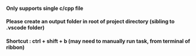 #### Only supports single c/cpp file
#### Please create an output folder in root of project directory (sibling to .vscode folder)

#### Shortcut : ctrl + shift + b (may need to manually run task, from terminal of ribbon)